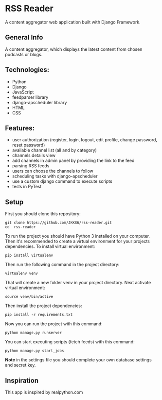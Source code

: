 # RSS Reader
A content aggregator web application built with Django Framework.

## General Info
A content aggregator, which displays the latest content from chosen podcasts or blogs.

## Technologies:
- Python
- Django
- JavaScript
- feedparser library
- django-apscheduler library
- HTML
- CSS

## Features:
- user authorization (register, login, logout, edit profile, change password, reset password)
- available channel list (all and by category)
- channels details view
- add channels in admin panel by providing the link to the feed
- parsing RSS feeds
- users can choose the channels to follow
- scheduling tasks with django-apscheduler
- use a custom django command to execute scripts
- tests in PyTest

## Setup

First you should clone this repository:
```
git clone https://github.com/JKK86/rss-reader.git
cd  rss-reader
```

To run the project you should have Python 3 installed on your computer. Then it's recommended to create a virtual environment for your projects dependencies. To install virtual environment:
```
pip install virtualenv
```
Then run the following command in the project directory:
```
virtualenv venv
```
That will create a new folder venv in your project directory. Next activate virtual environment:
```
source venv/bin/active
```
Then install the project dependencies:
```
pip install -r requirements.txt
```
Now you can run the project with this command:
```
python manage.py runserver
```
You can start executing scripts (fetch feeds) with this command:
```
python manage.py start_jobs
```

**Note** in the settings file you should complete your own database settings and secret key.

## Inspiration

This app is inspired by realpython.com

